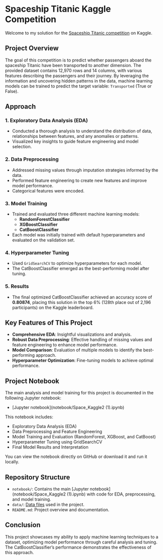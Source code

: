 # Spaceship Titanic Kaggle Competition

Welcome to my solution for the [Spaceship Titanic competition](https://www.kaggle.com/competitions/spaceship-titanic) on Kaggle.

## Project Overview

The goal of this competition is to predict whether passengers aboard the spaceship Titanic have been transported to another dimension. The provided dataset contains 12,970 rows and 14 columns, with various features describing the passengers and their journey. By leveraging the information and uncovering hidden patterns in the data, machine learning models can be trained to predict the target variable: `Transported` (True or False).

## Approach

### 1. Exploratory Data Analysis (EDA)
- Conducted a thorough analysis to understand the distribution of data, relationships between features, and any anomalies or patterns.
- Visualized key insights to guide feature engineering and model selection.

### 2. Data Preprocessing
- Addressed missing values through imputation strategies informed by the data.
- Performed feature engineering to create new features and improve model performance.
- Categorical features were encoded.

### 3. Model Training
- Trained and evaluated three different machine learning models:
  - **RandomForestClassifier**
  - **XGBoostClassifier**
  - **CatBoostClassifier**
- Each model was initially trained with default hyperparameters and evaluated on the validation set.

### 4. Hyperparameter Tuning
- Used `GridSearchCV` to optimize hyperparameters for each model.
- The CatBoostClassifier emerged as the best-performing model after tuning.

### 5. Results
- The final optimized CatBoostClassifier achieved an accuracy score of **0.80874**, placing this solution in the top 6% (128th place out of 2,196 participants) on the Kaggle leaderboard.

## Key Features of This Project
- **Comprehensive EDA**: Insightful visualizations and analysis.
- **Robust Data Preprocessing**: Effective handling of missing values and feature engineering to enhance model performance.
- **Model Comparison**: Evaluation of multiple models to identify the best-performing approach.
- **Hyperparameter Optimization**: Fine-tuning models to achieve optimal performance.

## Project Notebook
The main analysis and model training for this project is documented in the following Jupyter notebook:

- [Jupyter notebook](notebook/Space_Kaggle2 (1).ipynb)

This notebook includes:
- Exploratory Data Analysis (EDA)
- Data Preprocessing and Feature Engineering
- Model Training and Evaluation (RandomForest, XGBoost, and CatBoost)
- Hyperparameter Tuning using GridSearchCV
- Final Model Results and Interpretation

You can view the notebook directly on GitHub or download it and run it locally.

## Repository Structure
- `notebook/`: Contains the main [Jupyter notebook](notebook/Space_Kaggle2 (1).ipynb) with code for EDA, preprocessing, and model training. 
- `data/`: [Data files](data) used in the project.
- `README.md`: Project overview and documentation.

## Conclusion
This project showcases my ability to apply machine learning techniques to a dataset, optimizing model performance through careful analysis and tuning. The CatBoostClassifier’s performance demonstrates the effectiveness of this approach.
